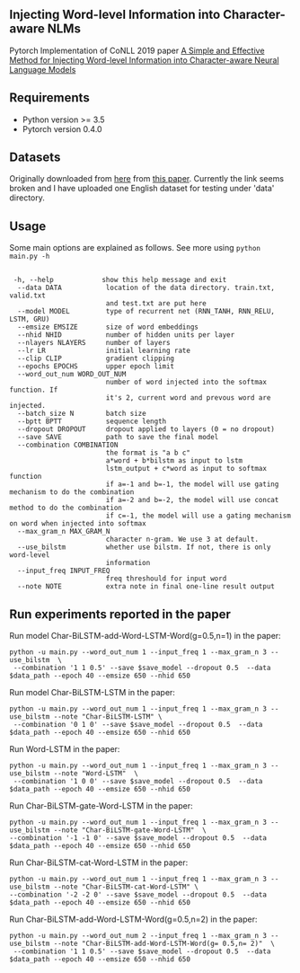 ## Injecting Word-level Information into Character-aware NLMs
Pytorch Implementation of CoNLL 2019 paper [A Simple and Effective Method for Injecting Word-level Information into Character-aware Neural Language Models](https://www.aclweb.org/anthology/K19-1086.pdf)
 
## Requirements
- Python version >= 3.5
- Pytorch version 0.4.0

## Datasets
Originally downloaded from [here](http://people.ds.cam.ac.uk/dsg40/lmmrl.html) from [this
paper](https://www.aclweb.org/anthology/Q18-1032.pdf). Currently the link seems broken and I have
uploaded one English dataset for testing under 'data' directory. 

## Usage

Some main options are explained as follows. See more using `python main.py -h`
```

 -h, --help            show this help message and exit
  --data DATA           location of the data directory. train.txt, valid.txt
                        and test.txt are put here
  --model MODEL         type of recurrent net (RNN_TANH, RNN_RELU, LSTM, GRU)
  --emsize EMSIZE       size of word embeddings
  --nhid NHID           number of hidden units per layer
  --nlayers NLAYERS     number of layers
  --lr LR               initial learning rate
  --clip CLIP           gradient clipping
  --epochs EPOCHS       upper epoch limit
  --word_out_num WORD_OUT_NUM
                        number of word injected into the softmax function. If
                        it's 2, current word and prevous word are injected.
  --batch_size N        batch size
  --bptt BPTT           sequence length
  --dropout DROPOUT     dropout applied to layers (0 = no dropout)
  --save SAVE           path to save the final model
  --combination COMBINATION
                        the format is "a b c"
                        a*word + b*bilstm as input to lstm
                        lstm_output + c*word as input to softmax function
                        if a=-1 and b=-1, the model will use gating mechanism to do the combination
                        if a=-2 and b=-2, the model will use concat method to do the combination
                        if c=-1, the model will use a gating mechanism on word when injected into softmax
  --max_gram_n MAX_GRAM_N
                        character n-gram. We use 3 at default.
  --use_bilstm          whether use bilstm. If not, there is only word-level
                        information
  --input_freq INPUT_FREQ
                        freq threshould for input word
  --note NOTE           extra note in final one-line result output
```

## Run experiments reported in the paper

Run model Char-BiLSTM-add-Word-LSTM-Word(g=0.5,n=1) in the paper:
```
python -u main.py --word_out_num 1 --input_freq 1 --max_gram_n 3 --use_bilstm  \
 --combination '1 1 0.5' --save $save_model --dropout 0.5  --data $data_path --epoch 40 --emsize 650 --nhid 650
```

Run model Char-BiLSTM-LSTM in the paper:
```
python -u main.py --word_out_num 1 --input_freq 1 --max_gram_n 3 --use_bilstm --note "Char-BiLSTM-LSTM" \
 --combination '0 1 0' --save $save_model --dropout 0.5  --data $data_path --epoch 40 --emsize 650 --nhid 650
```

Run Word-LSTM in the paper:
```
python -u main.py --word_out_num 1 --input_freq 1 --max_gram_n 3 --use_bilstm --note "Word-LSTM"  \
 --combination '1 0 0' --save $save_model --dropout 0.5  --data $data_path --epoch 40 --emsize 650 --nhid 650
```

Run Char-BiLSTM-gate-Word-LSTM in the paper:
```
python -u main.py --word_out_num 1 --input_freq 1 --max_gram_n 3 --use_bilstm --note "Char-BiLSTM-gate-Word-LSTM"  \
--combination '-1 -1 0' --save $save_model --dropout 0.5  --data $data_path --epoch 40 --emsize 650 --nhid 650
```

Run Char-BiLSTM-cat-Word-LSTM in the paper:
```
python -u main.py --word_out_num 1 --input_freq 1 --max_gram_n 3 --use_bilstm --note "Char-BiLSTM-cat-Word-LSTM" \
--combination '-2 -2 0' --save $save_model --dropout 0.5  --data $data_path --epoch 40 --emsize 650 --nhid 650
```

Run Char-BiLSTM-add-Word-LSTM-Word(g=0.5,n=2) in the paper:
```
python -u main.py --word_out_num 2 --input_freq 1 --max_gram_n 3 --use_bilstm --note "Char-BiLSTM-add-Word-LSTM-Word(g= 0.5,n= 2)"  \
 --combination '1 1 0.5' --save $save_model --dropout 0.5  --data $data_path --epoch 40 --emsize 650 --nhid 650
```
